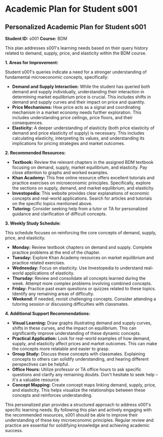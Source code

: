 # Academic Plan for Student s001

## Personalized Academic Plan for Student s001

**Student ID:** s001
**Course:** BDM

This plan addresses s001's learning needs based on their query history related to demand, supply, price, and elasticity within the BDM course.

**1. Areas for Improvement:**

Student s001's queries indicate a need for a stronger understanding of fundamental microeconomic concepts, specifically:

* **Demand and Supply Interaction:**  While the student has queried both demand and supply individually, understanding their interaction in determining market equilibrium price is crucial.  This includes shifts in demand and supply curves and their impact on price and quantity.
* **Price Mechanisms:**  How price acts as a signal and coordinating mechanism in a market economy needs further exploration. This includes understanding price ceilings, price floors, and their consequences.
* **Elasticity:**  A deeper understanding of elasticity (both price elasticity of demand and price elasticity of supply) is necessary. This includes calculating elasticity, interpreting its values, and understanding its implications for pricing strategies and market outcomes.

**2. Recommended Resources:**

* **Textbook:** Review the relevant chapters in the assigned BDM textbook focusing on demand, supply, market equilibrium, and elasticity. Pay close attention to graphs and worked examples.
* **Khan Academy:** This free online resource offers excellent tutorials and practice exercises on microeconomic principles. Specifically, explore the sections on supply, demand, and market equilibrium, and elasticity.
* **Investopedia:** This website provides clear explanations of economic concepts and real-world applications. Search for articles and tutorials on the specific topics mentioned above.
* **Tutoring:** Consider seeking help from a tutor or TA for personalized guidance and clarification of difficult concepts.

**3. Weekly Study Schedule:**

This schedule focuses on reinforcing the core concepts of demand, supply, price, and elasticity.

* **Monday:** Review textbook chapters on demand and supply. Complete practice problems at the end of the chapter.
* **Tuesday:** Explore Khan Academy resources on market equilibrium and practice related exercises.
* **Wednesday:**  Focus on elasticity. Use Investopedia to understand real-world applications of elasticity.
* **Thursday:** Review and consolidate all concepts learned during the week.  Attempt more complex problems involving combined concepts.
* **Friday:**  Practice past exam questions or quizzes related to these topics.  Identify any remaining areas of difficulty.
* **Weekend:**  If needed, revisit challenging concepts.  Consider attending a tutoring session or discussing difficulties with classmates.

**4. Additional Support Recommendations:**

* **Visual Learning:** Draw graphs illustrating demand and supply curves, shifts in these curves, and the impact on equilibrium.  This can significantly improve understanding of these dynamic concepts.
* **Practical Application:**  Look for real-world examples of how demand, supply, and elasticity affect prices and market outcomes. This can make the concepts more relatable and easier to grasp.
* **Group Study:** Discuss these concepts with classmates. Explaining concepts to others can solidify understanding, and hearing different perspectives can be helpful.
* **Office Hours:** Utilize professor or TA office hours to ask specific questions and clarify any remaining doubts.  Don't hesitate to seek help – it's a valuable resource.
* **Concept Mapping:** Create concept maps linking demand, supply, price, and elasticity. This helps visualize the relationships between these concepts and reinforces understanding.


This personalized plan provides a structured approach to address s001's specific learning needs. By following this plan and actively engaging with the recommended resources, s001 should be able to improve their understanding of these key microeconomic principles. Regular review and practice are essential for solidifying knowledge and achieving academic success.